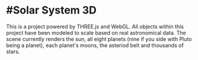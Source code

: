 #Solar System 3D
================

This is a project powered by THREE.js and WebGL. All objects within this project have been modeled to scale based on real astronomical data. The scene currently renders the sun, all eight planets (nine if you side with Pluto being a planet), each planet's moons, the asteriod belt and thousands of stars.